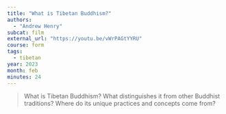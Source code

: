 ```yaml
---
title: "What is Tibetan Buddhism?"
authors:
  - "Andrew Henry"
subcat: film
external_url: "https://youtu.be/vWrPAGtYYRU"
course: form
tags:
  - tibetan
year: 2023
month: feb
minutes: 24
---
```


> What is Tibetan Buddhism?
What distinguishes it from other Buddhist traditions?
Where do its unique practices and concepts come from?
